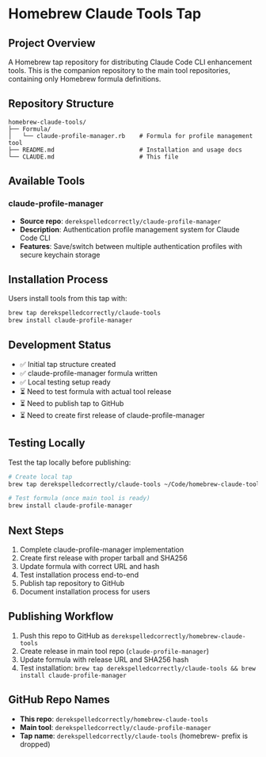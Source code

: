 # Homebrew Claude Tools Tap

## Project Overview
A Homebrew tap repository for distributing Claude Code CLI enhancement tools. This is the companion repository to the main tool repositories, containing only Homebrew formula definitions.

## Repository Structure
```
homebrew-claude-tools/
├── Formula/
│   └── claude-profile-manager.rb    # Formula for profile management tool
├── README.md                        # Installation and usage docs
└── CLAUDE.md                        # This file
```

## Available Tools

### claude-profile-manager
- **Source repo**: `derekspelledcorrectly/claude-profile-manager`
- **Description**: Authentication profile management system for Claude Code CLI
- **Features**: Save/switch between multiple authentication profiles with secure keychain storage

## Installation Process
Users install tools from this tap with:
```bash
brew tap derekspelledcorrectly/claude-tools
brew install claude-profile-manager
```

## Development Status
- ✅ Initial tap structure created
- ✅ claude-profile-manager formula written
- ✅ Local testing setup ready
- ⏳ Need to test formula with actual tool release
- ⏳ Need to publish tap to GitHub
- ⏳ Need to create first release of claude-profile-manager

## Testing Locally
Test the tap locally before publishing:
```bash
# Create local tap
brew tap derekspelledcorrectly/claude-tools ~/Code/homebrew-claude-tools

# Test formula (once main tool is ready)
brew install claude-profile-manager
```

## Next Steps
1. Complete claude-profile-manager implementation
2. Create first release with proper tarball and SHA256
3. Update formula with correct URL and hash
4. Test installation process end-to-end
5. Publish tap repository to GitHub
6. Document installation process for users

## Publishing Workflow
1. Push this repo to GitHub as `derekspelledcorrectly/homebrew-claude-tools`
2. Create release in main tool repo (`claude-profile-manager`)
3. Update formula with release URL and SHA256 hash
4. Test installation: `brew tap derekspelledcorrectly/claude-tools && brew install claude-profile-manager`

## GitHub Repo Names
- **This repo**: `derekspelledcorrectly/homebrew-claude-tools`
- **Main tool**: `derekspelledcorrectly/claude-profile-manager`
- **Tap name**: `derekspelledcorrectly/claude-tools` (homebrew- prefix is dropped)